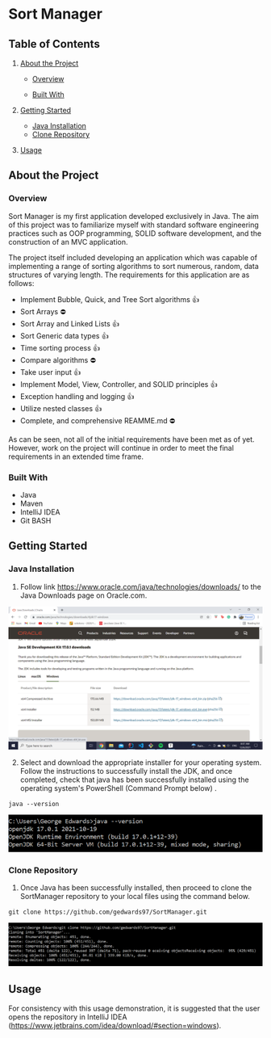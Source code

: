 # Sort Manager
## Table of Contents

1. [About the Project](#about-the-project)  

   * [Overview](#overview)

   * [Built With](#built-with)

2. [Getting Started](#getting-started)

   * [Java Installation](#java-installation)
   * [Clone Repository](#clone-repository)

3. [Usage](#usage)

## About the Project

### Overview 

Sort Manager is my first application developed exclusively in Java. The aim of this project was to familiarize myself with standard software engineering practices such as OOP programming, SOLID software development, and the construction of an MVC application.  

The project itself included developing an application which was capable of implementing a range of sorting algorithms to sort numerous, random, data structures of varying length. The requirements for this application are as follows: 

* Implement Bubble, Quick, and Tree Sort algorithms :+1:
* Sort Arrays :no_entry:
* Sort Array and Linked Lists :+1:
* Sort Generic data types :+1:
* Time sorting process :+1:
* Compare algorithms :no_entry:
* Take user input :+1:
* Implement Model, View, Controller, and SOLID principles :+1:
* Exception handling and logging :+1:
* Utilize nested classes :+1:
* Complete, and comprehensive REAMME.md :no_entry:

As can be seen, not all of the initial requirements have been met as of yet. However, work on the project will continue in order to meet the final requirements in an extended time frame. 

### Built With

* Java
* Maven
* IntelliJ IDEA
* Git BASH

## Getting Started

### Java Installation

1.  Follow link https://www.oracle.com/java/technologies/downloads/ to the Java Downloads page on Oracle.com.

![java-dwn](https://github.com/gedwards97/SortManager/blob/main/img/java-dwn.png?raw=true)

2. Select and download the appropriate installer for your operating system. Follow the instructions to successfully install the JDK, and once completed, check that java has been successfully installed using the operating system's PowerShell (Command Prompt below) .

```console
java --version
```

![java-version](https://github.com/gedwards97/SortManager/blob/main/img/java-version.png?raw=true)

### Clone Repository

1. Once Java has been successfully installed, then proceed to clone the SortManager repository to your local files using the command below.

```console
git clone https://github.com/gedwards97/SortManager.git
```

![alt text](https://github.com/gedwards97/SortManager/blob/main/img/git-clone.png?raw=true)

## Usage

For consistency with this usage demonstration, it is suggested that the user opens the repository in IntelliJ IDEA (https://www.jetbrains.com/idea/download/#section=windows).

